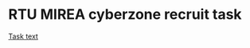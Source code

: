 # RTU MIREA cyberzone recruit task

[Task text](https://github.com/Ankodo/Recruting/blob/main/requirements/back/README.md)